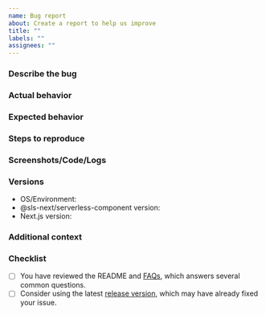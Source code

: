 ```yaml
---
name: Bug report
about: Create a report to help us improve
title: ""
labels: ""
assignees: ""
---
```


<!-- Thank you for submitting a bug report! Please use the below template to help structure your report. -->

### Describe the bug
<!-- A clear and concise description of what the bug is. -->

### Actual behavior
<!-- A clear and concise description of what actually happened. -->

### Expected behavior
<!-- A clear and concise description of what you expected to happen. -->

### Steps to reproduce
<!-- Add steps to reproduce the actual behavior. -->

### Screenshots/Code/Logs
<!-- If applicable, add screenshots or a minimal repro (e.g code snippet or repository) to help explain your problem. If you have a runtime issue, please check CloudWatch logs and stacktraces if possible. If you have a build/deploy issue, please run with serverless --debug and post the logs. -->

### Versions
<!-- Please add your OS and @sls-next/serverless-component versions below. -->

- OS/Environment:
- @sls-next/serverless-component version:
- Next.js version:

### Additional context
<!-- Add any other context about the problem here. -->

### Checklist
<!-- Please review the following checklist before submitting the issue. -->

- [ ] You have reviewed the README and [FAQs](https://github.com/serverless-nextjs/serverless-next.js#faq), which answers several common questions.
- [ ] Consider using the latest [release version](https://github.com/serverless-nextjs/serverless-next.js/releases), which may have already fixed your issue.
